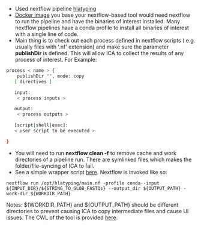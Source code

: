 - Used nextflow pipeline [hlatyping](https://github.com/nf-core/hlatyping)
- [Docker image](https://github.com/keng404/nextflow_test/blob/master/Dockerfile) you base your nextflow-based tool would need nextflow to run the pipeline and have the binaries of interest installed. Many nextflow pipelines have a conda profile to install all binaries of interest with a single line of code.
- Main thing is to check out each process defined in nextflow scripts ( e.g. usually files with '.nf' extension) and make sure the parameter **publishDir** is defined. This will allow ICA to collect the results of any process of interest. For Example:
```bash
process < name > {
    publishDir "", mode: copy
   [ directives ]

   input:
    < process inputs >

   output:
    < process outputs >

   [script|shell|exec]:
   < user script to be executed >

}
```
- You will need to run **nextflow clean -f** to remove cache and work directories of a pipeline run. There are symlinked files which makes the folder/file-syncing of ICA to fail.
- See a simple wrapper script [here](https://github.com/keng404/nextflow_test/blob/master/tool_wrapper_nf.py). Nextflow is invoked like so:
```
nextflow run /opt/hlatyping/main.nf -profile conda--input ${INPUT_DIR}/${STRING_TO_GLOB_FASTQs} --output_dir ${OUTPUT_PATH} -work-dir ${WORKDIR_PATH}
```
Notes: ${WORKDIR_PATH} and ${OUTPUT_PATH} should be different directories to prevent causing ICA to copy intermediate files and cause UI issues. The CWL of the tool is provided [here](https://github.com/keng404/nextflow_test/blob/master/hlatyping/hlatyping.cwl).
